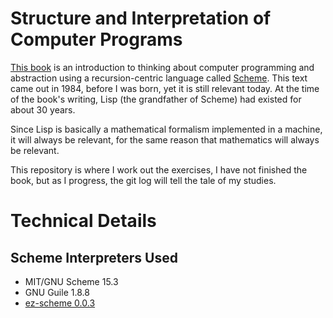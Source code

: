 # Structure and Interpretation of Computer Programs

[This book](http://mitpress.mit.edu/sicp/) is an introduction to thinking about computer programming and abstraction using a recursion-centric language called [Scheme](http://en.wikipedia.org/wiki/Scheme_%28programming_language%29). This text came out in 1984, before I was born, yet it is still relevant today. At the time of the book's writing, Lisp (the grandfather of Scheme) had existed for about 30 years.

Since Lisp is basically a mathematical formalism implemented in a machine, it will always be relevant, for the same reason that mathematics will always be relevant.

This repository is where I work out the exercises, I have not finished the book, but as I progress, the git log will tell the tale of my studies.

# Technical Details

## Scheme Interpreters Used

 - MIT/GNU Scheme 15.3
 - GNU Guile 1.8.8
 - [ez-scheme 0.0.3](https://github.com/tlehman/ez-scheme)
 

